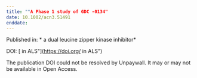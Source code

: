 ```yaml
---
title: ""A Phase 1 study of GDC ‐0134"
date: 10.1002/acn3.51491
enddate:
---
```


Published in: * a dual leucine zipper kinase inhibitor*

DOI: [ in ALS"](https://doi.org/ in ALS")

The publication DOI could not be resolved by Unpaywall. It may or may not be available in Open Access.


